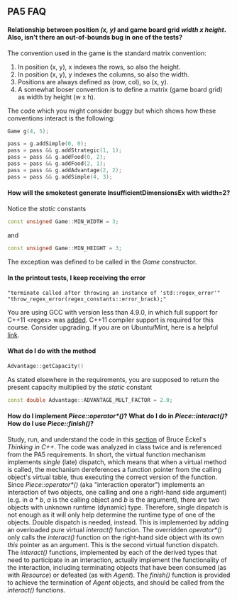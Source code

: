 ## PA5 FAQ

#### Relationship between position *(x, y)* and game board grid *width x height*. Also, isn't there an out-of-bounds bug in one of the tests?
The convention used in the game is the standard matrix convention: 

1. In position (x, y), x indexes the rows, so also the height.
2. In position (x, y), y indexes the columns, so also the width.
3. Positions are always defined as (row, col), so (x, y).
4. A somewhat looser convention is to define a matrix (game board grid) as width by height (w x h).

The code which you might consider buggy but which shows how these conventions interact is the following:
```C++
Game g(4, 5);

pass = g.addSimple(0, 0);
pass = pass && g.addStrategic(1, 1);
pass = pass && g.addFood(0, 2);
pass = pass && g.addFood(2, 1);
pass = pass && g.addAdvantage(2, 2);
pass = pass && g.addSimple(4, 3);
```

#### How will the smoketest generate InsufficientDimensionsEx with width=2?
Notice the *static* constants 
```C++
const unsigned Game::MIN_WIDTH = 3;
```
and
```C++
const unsigned Game::MIN_HEIGHT = 3;
```
The exception was defined to be called in the *Game* constructor.

#### In the printout tests, I keep receiving the error 
```
"terminate called after throwing an instance of 'std::regex_error'" "throw_regex_error(regex_constants::error_brack);"
```
You are using GCC with version less than 4.9.0, in which full support for C++11 &lt;regex&gt; was [added](https://isocpp.org/blog/2014/04/gcc-4.9.0). C++11 compiler support is required for this course. Consider upgrading. If you are on Ubuntu/Mint, here is a helpful [link](http://superuser.com/questions/772954/install-gcc-g-version-4-9-in-linux-mint).

#### What do I do with the method
```C++
Advantage::getCapacity()
```
As stated elsewhere in the requirements, you are supposed to return the present capacity multiplied by the *static* constant
```C++
const double Advantage::ADVANTAGE_MULT_FACTOR = 2.0;
```

#### How do I implement _Piece::operator*()_? What do I do in _Piece::interact()_? How do I use _Piece::finish()_?
Study, run, and understand the code in this [section](http://www.linuxtopia.org/online_books/programming_books/thinking_in_c++/Chapter15_027.html) of Bruce Eckel's *Thinking in C++*. The code was analyzed in class twice and is referenced from the PA5 requirements. In short, the virtual function mechanism implements *single* (late) dispatch, which means that when a virtual method is called, the mechanism dereferences a function pointer from the calling object's virtual table, thus executing the correct version of the function. Since _Piece::operator*()_ (aka "interaction operator") implements an interaction of two objects, one calling and one a right-hand side argument) (e.g. in _a * b_, _a_ is the calling object and _b_ is the argument), there are two objects with unknown runtime (dynamic) type. Therefore, single dispatch is not enough as it will only help determine the runtime type of one of the objects. Double dispatch is needed, instead. This is implemented by adding an overloaded pure virtual _interact()_ function. The overridden _operator*()_ only calls the _interact()_ function on the right-hand side object with its own *this* pointer as an argument. This is the second virtual function dispatch. The _interact()_ functions, implemented by each of the derived types that need to participate in an interaction, actually implement the functionality of the interaction, including terminating objects that have been consumed (as with _Resource_) or defeated (as with _Agent_). The _finish()_ function is provided to achieve the termination of _Agent_ objects, and should be called from the _interact()_ functions.
